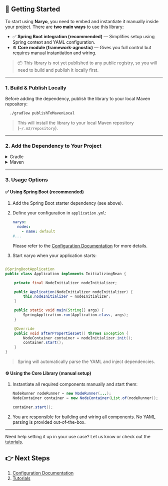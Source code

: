 ## 🚀 Getting Started

To start using **Naryo**, you need to embed and instantiate it manually inside your project. There are **two
main ways** to use this library:

* ✅ **Spring Boot integration (recommended)** — Simplifies setup using Spring context and YAML configuration.
* ⚙️ **Core module (framework-agnostic)** — Gives you full control but requires manual instantiation and wiring.

> 📦 This library is not yet published to any public registry, so you will need to build and publish it locally first.

---

### 1. Build & Publish Locally

Before adding the dependency, publish the library to your local Maven repository:

```bash
  ./gradlew publishToMavenLocal
```

> This will install the library to your local Maven repository (`~/.m2/repository`).

---

### 2. Add the Dependency to Your Project

<details>
<summary>Gradle</summary>

```groovy
dependencyResolutionManagement {
    repositories {
        mavenLocal()
        mavenCentral()
    }
}

ext {
    naryoVersion = "0.0.1" // Replace with the actual version
}

dependencies {
    // Core module
    implementation("io.naryo:core:${naryoVersion}")

    // Spring Boot integration
    implementation("io.naryo:core-spring:${naryoVersion}")
}
```

</details>

<details>
<summary>Maven</summary>

```xml

<repositories>
    <repository>
        <id>local</id>
        <url>file://${user.home}/.m2/repository</url>
    </repository>
</repositories>

<variables>
<naryoVersion>0.0.1</naryoVersion>
</variables>

<dependencies>
<!-- Core module -->
<dependency>
    <groupId>io.naryo</groupId>
    <artifactId>core</artifactId>
    <version>${naryoVersion}</version>
</dependency>

<!-- Spring Boot integration -->
<dependency>
    <groupId>io.naryo</groupId>
    <artifactId>core-spring</artifactId>
    <version>${naryoVersion}</version>
</dependency>
</dependencies>
```

</details>

---

### 3. Usage Options

#### ✅ Using Spring Boot (recommended)

1. Add the Spring Boot starter dependency (see above).
2. Define your configuration in `application.yml`:

    ```yaml
    naryo:
      nodes:
        - name: default
    #...
    ```

   Please refer to the [Configuration Documentation](./configuration.md) for more details.

3. Start naryo when your application starts:

```java

@SpringBootApplication
public class Application implements InitializingBean {

    private final NodeInitializer nodeInitializer;

    public Application(NodeInitializer nodeInitializer) {
        this.nodeInitializer = nodeInitializer;
    }

    public static void main(String[] args) {
        SpringApplication.run(Application.class, args);
    }

    @Override
    public void afterPropertiesSet() throws Exception {
        NodeContainer container = nodeInitializer.init();
        container.start();
    }
}
```

> Spring will automatically parse the YAML and inject dependencies.

#### ⚙️ Using the Core Library (manual setup)

1. Instantiate all required components manually and start them:

    ```java
    NodeRunner nodeRunner = new NodeRunner(...);
    NodeContainer container = new NodeContainer(List.of(nodeRunner));

    container.start();
    ```

2. You are responsible for building and wiring all components. No YAML parsing is provided out-of-the-box.

---

Need help setting it up in your use case? Let us know or check out the [tutorials](./tutorials/index.md).

## 👉 Next Steps

1. [Configuration Documentation](./configuration.md)
2. [Tutorials](./tutorials/index.md)
